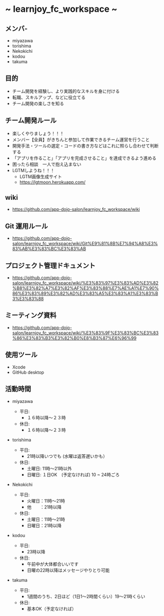 #  ~ learnjoy_fc_workspace ~
## メンバ- 
- miyazawa
- torishima
- Nekokichi
- kodou
- takuma
## 目的

- チーム開発を経験し、より実践的なスキルを身に付ける
- 転職、スキルアップ、などに役立てる
- チーム開発の楽しさを知る

## チーム開発ルール

- 楽しくやりましょう！！！
- メンバー【全員】がきちんと参加して作業できるチーム運営を行うこと
- 開発手法・ツールの選定・コードの書き方などはこれに照らし合わせて判断する
- 「アプリを作ること」「アプリを完成させること」を達成できるよう進める
- 困ったら相談　一人で抱え込まない
- LGTMしようね！！！
  - LGTM画像生成サイト
  - https://lgtmoon.herokuapp.com/

## wiki

- https://github.com/app-dojo-salon/learnjoy_fc_workspace/wiki

## Git 運用ルール

- https://github.com/app-dojo-salon/learnjoy_fc_workspace/wiki/Git%E9%81%8B%E7%94%A8%E3%83%AB%E3%83%BC%E3%83%AB

## プロジェクト管理ドキュメント
- https://github.com/app-dojo-salon/learnjoy_fc_workspace/wiki/%E3%83%97%E3%83%AD%E3%82%B8%E3%82%A7%E3%82%AF%E3%83%88%E7%AE%A1%E7%90%86%E3%83%89%E3%82%AD%E3%83%A5%E3%83%A1%E3%83%B3%E3%83%88

## ミーティング資料

- https://github.com/app-dojo-salon/learnjoy_fc_workspace/wiki/%E3%83%9F%E3%83%BC%E3%83%86%E3%83%B3%E3%82%B0%E8%B3%87%E6%96%99

## 使用ツール

- Xcode
- GitHub desktop

## 活動時間
- miyazawa
  - 平日:
    - １６時以降〜２３時
  - 休日:
    - １６時以降〜２３時
- torishima
  - 平日:
    - 21時以降いつでも (水曜は返答遅いかも）
  - 休日:
    - 土曜日: 11時〜21時以外
    - 日曜日: １日OK　(予定なければ) 10 ~ 24時ごろ
- Nekokichi
  - 平日:
    - 火曜日：11時〜21時
    - 他　　：21時以降
  - 休日:
    - 土曜日：11時〜21時
    - 日曜日：21時以降
- kodou
  - 平日:
    - 23時以降
  - 休日:
    - 午前中が大体都合いいです
    - 日曜の22時以降はメッセージやりとり可能

- takuma
  - 平日:
    - 1週間のうち、2日ほど（1日1〜2時間くらい）19〜21時くらい
  - 休日:
    - 基本OK（予定なければ）




